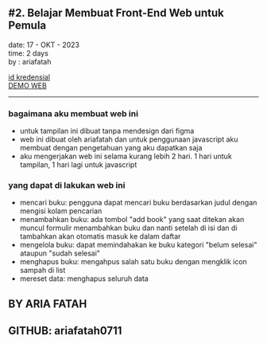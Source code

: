 ## #2. Belajar Membuat Front-End Web untuk Pemula
date: 17 - OKT - 2023 <br>
time: 2 days <br>
by  : ariafatah <br>

<a href="https://www.dicoding.com/certificates/1RXY07Y5QZVM">id kredensial</a><br>
<a href="https://ariafatah0711.github.io/dicoding_2/">DEMO WEB</a>

<hr>

### bagaimana aku membuat web ini
- untuk tampilan ini dibuat tanpa mendesign dari figma
- web ini dibuat oleh ariafatah dan untuk penggunaan javascript aku membuat dengan pengetahuan yang aku dapatkan saja
- aku mengerjakan web ini selama kurang lebih 2 hari. 1 hari untuk tampilan, 1 hari lagi untuk javascript

### yang dapat di lakukan web ini
- mencari buku: pengguna dapat mencari buku berdasarkan judul dengan mengisi kolam pencarian
- menambahkan buku: ada tombol "add book" yang saat ditekan akan muncul formulir menambahkan buku dan nanti setelah di isi dan di tambahkan akan otomatis masuk ke dalam daftar
- mengelola buku: dapat memindahakan ke buku kategori "belum selesai" ataupun "sudah selesai"
- menghapus buku: mengahpus salah satu buku dengan mengklik icon sampah di list
- mereset data: menghapus seluruh data

## BY ARIA FATAH
## GITHUB: ariafatah0711
